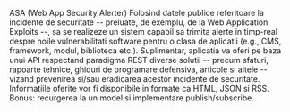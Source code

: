 ASA (Web App Security Alerter)
Folosind datele publice referitoare la incidente de securitate -- preluate, de exemplu, de la Web Application Exploits --, sa se realizeze un sistem capabil sa trimita alerte in timp-real despre noile vulnerabilitati software pentru o clasa de aplicatii (e.g., CMS, framework, modul, biblioteca etc.). Suplimentar, aplicatia va oferi pe baza unui API respectand paradigma REST diverse solutii -- precum sfaturi, rapoarte tehnice, ghiduri de programare defensiva, articole si altele -- vizand prevenirea si/sau eradicarea acestor incidente de securitate. Informatiile oferite vor fi disponibile in formate ca HTML, JSON si RSS. Bonus: recurgerea la un model si implementare publish/subscribe.
